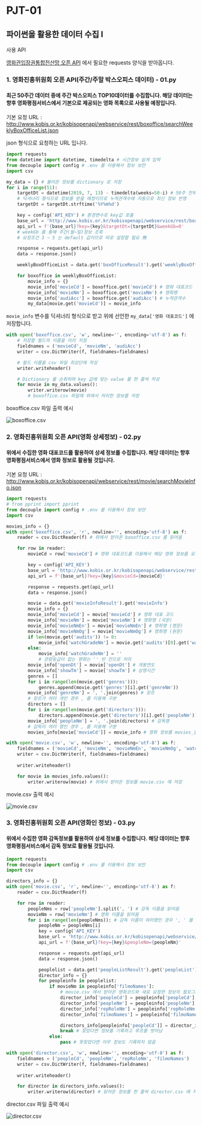

# PJT-01

## 파이썬을 활용한 데이터 수집 I

사용 API

[영화관입장권통합전산망 오픈 API](http://www.kobis.or.kr/kobisopenapi/homepg/apiservice/searchServiceInfo.do) 에서 필요한 requests 양식을 받아옵니다.

### 1. 영화진흥위원회 오픈 API(주간/주말 박스오피스 데이터) - 01.py

#### 최근 50주간 데이터 중에 주간 박스오피스 TOP10데이터를 수집합니다. 해당 데이터는 향후 영화평점서비스에서 기본으로 제공되는 영화 목록으로 사용될 예정입니다.

기본 요청 URL : http://www.kobis.or.kr/kobisopenapi/webservice/rest/boxoffice/searchWeeklyBoxOfficeList.json

json 형식으로 요청하는 URL 입니다.

``` python
import requests
from datetime import datetime, timedelta # 시간정보 쉽게 입력
from decouple import config # .env 를 이용해서 정보 보안
import csv

my_data = {} # 불러온 정보를 dictionary 로 저장
for i in range(51):
    targetDt = datetime(2019, 7, 13) - timedelta(weeks=50-i) # 50주 전부터 기준 일까지
    # 딕셔너리 형식으로 정보를 받을 예정이므로 누적관객수에 자동으로 최신 정보 반영
    targetDt = targetDt.strftime('%Y%m%d')

    key = config('API_KEY') # 환경변수로 key값 호출
    base_url = 'http://www.kobis.or.kr/kobisopenapi/webservice/rest/boxoffice/searchWeeklyBoxOfficeList.json'
    api_url = f'{base_url}?key={key}&targetDt={targetDt}&weekGb=0' 
    # weekGb 를 통해 주간(월~일)정보 조회
    # 요청조건 3 ~ 5 는 default 값이므로 따로 설정할 필요 無

    response = requests.get(api_url)
    data = response.json()
```

```python
    weeklyBoxOfficeList = data.get('boxOfficeResult').get('weeklyBoxOfficeList')

    for boxoffice in weeklyBoxOfficeList:
        movie_info = {}
        movie_info['movieCd'] = boxoffice.get('movieCd') # 영화 대표코드
        movie_info['movieNm'] = boxoffice.get('movieNm') # 영화명
        movie_info['audiAcc'] = boxoffice.get('audiAcc') # 누적관객수
        my_data[movie.get('movieCd')] = movie_info
```

`movie_info` 변수를 딕셔너리 형식으로 받고 위에 선언한 `my_data['영화 대표코드']` 에 저장합니다.

```python
with open('boxoffice.csv', 'w', newline='', encoding='utf-8') as f:
    # 저장할 필드의 이름을 미리 지정
    fieldnames = ('movieCd', 'movieNm', 'audiAcc')
    writer = csv.DictWriter(f, fieldnames=fieldnames)

    # 필드 이름을 csv 파일 최상단에 작성
    writer.writeheader()

    # Dictionary 를 순회하며 key 값에 맞는 value 를 한 줄씩 작성
    for movie in my_data.values():
        writer.writerow(movie)
        # boxoffice.csv 파일에 위에서 처리한 정보를 저장
```

boxoffice.csv 파일 출력 예시

![boxoffice.csv](https://github.com/GH-Lim/PJT/tree/master/pjt_01/images/boxoffice.PNG)

### 2. 영화진흥위원회 오픈 API(영화 상세정보) - 02.py

#### 위에서 수집한 영화 대표코드를 활용하여 상세 정보를 수집합니다. 해당 데이터는 향후 영화평점서비스에서 영화 정보로 활용될 것입니다.

기본 요청 URL : http://www.kobis.or.kr/kobisopenapi/webservice/rest/movie/searchMovieInfo.json

```python
import requests
# from pprint import pprint
from decouple import config # .env 를 이용해서 정보 보안
import csv

movies_info = {}
with open('boxoffice.csv', 'r', newline='', encoding='utf-8') as f:
    reader = csv.DictReader(f) # 위에서 받아온 boxoffice.csv 를 읽어옴

    for row in reader:
        movieCd = row['movieCd'] # 영화 대표코드를 이용해서 해당 영화 정보를 요청

        key = config('API_KEY')
        base_url = 'http://www.kobis.or.kr/kobisopenapi/webservice/rest/movie/searchMovieInfo.json'
        api_url = f'{base_url}?key={key}&movieCd={movieCd}'

        response = requests.get(api_url)
        data = response.json()
```



```python
        movie = data.get('movieInfoResult').get('movieInfo')
        movie_info = {}
        movie_info['movieCd'] = movie['movieCd'] # 영화 대표 코드
        movie_info['movieNm'] = movie['movieNm'] # 영화명 (국문)
        movie_info['movieNmEn'] = movie['movieNmEn'] # 영화명 (영문)
        movie_info['movieNmOg'] = movie['movieNmOg'] # 영화명 (원문)
        if len(movie.get('audits')) != 0:
            movie_info['watchGradeNm'] = movie.get('audits')[0].get('watchGradeNm') # 관람등급
        else:
            movie_info['watchGradeNm'] = ''
            # 관람등급이 없는 영화는 '' 빈 칸으로 처리
        movie_info['openDt'] = movie['openDt'] # 개봉연도
        movie_info['showTm'] = movie['showTm'] # 상영시간
        genres = []
        for i in range(len(movie.get('genres'))):
            genres.append(movie.get('genres')[i].get('genreNm'))
        movie_info['genreNm'] = ', '.join(genres) # 장르
        # 장르가 여러 개인 경우 , 를 이용해 구분
        directors = []
        for i in range(len(movie.get('directors'))):
            directors.append(movie.get('directors')[i].get('peopleNm'))
        movie_info['peopleNm'] = ', '.join(directors) # 감독명
        # 감독이 여러 명인 경우 , 를 이용해 구분
        movies_info[movie['movieCd']] = movie_info # 영화 정보를 movies_info 딕셔너리에 저장
```

```python
with open('movie.csv', 'w', newline='', encoding='utf-8') as f:
    fieldnames = ('movieCd', 'movieNm', 'movieNmEn', 'movieNmOg', 'watchGradeNm', 'openDt', 'showTm', 'genreNm', 'peopleNm')
    writer = csv.DictWriter(f, fieldnames=fieldnames)
    
    writer.writeheader()

    for movie in movies_info.values():
        writer.writerow(movie) # 위에서 받아온 정보를 movie.csv 에 저장
```

movie.csv 출력 예시

![movie.csv](https://github.com/GH-Lim/PJT/tree/master/pjt_01/images/movie.PNG)

### 3. 영화진흥위원회 오픈 API(영화인 정보) - 03.py

#### 위에서 수집한 영화 감독정보를 활용하여 상세 정보를 수집합니다. 해당 데이터는 향후 영화평점서비스에서 감독 정보로 활용될 것입니다.

```python
import requests
from decouple import config # .env 를 이용해서 정보 보안
import csv

directors_info = {}
with open('movie.csv', 'r', newline='', encoding='utf-8') as f:
    reader = csv.DictReader(f)

    for row in reader:
        peopleNms = row['peopleNm'].split(', ') # 감독 이름을 읽어옴
        movieNm = row['movieNm'] # 영화 이름을 읽어옴
        for i in range(len(peopleNms)): # 감독 이름이 여러명인 경우 ', ' 를 기준으로 나눔
            peopleNm = peopleNms[i]
            key = config('API_KEY')
            base_url = 'http://www.kobis.or.kr/kobisopenapi/webservice/rest/people/searchPeopleList.json'
            api_url = f'{base_url}?key={key}&peopleNm={peopleNm}'

            response = requests.get(api_url)
            data = response.json()
```

```python
            peoplelist = data.get('peopleListResult').get('peopleList')
            director_info = {}
            for peopleinfo in peoplelist:
                if movieNm in peopleinfo['filmoNames']: 
                    # movie.csv 에서 받아온 영화코드와 새로 요청한 정보의 필모그래피 비교
                    director_info['peopleCd'] = peopleinfo['peopleCd']
                    director_info['peopleNm'] = peopleinfo['peopleNm']
                    director_info['repRoleNm'] = peopleinfo['repRoleNm']
                    director_info['filmoNames'] = peopleinfo['filmoNames']

                    directors_info[peopleinfo['peopleCd']] = director_info
                    break # 찾았다면 정보를 기록하고 루프를 벗어남
                else:
                    pass # 못찾았다면 아무 정보도 기록하지 않음
```

``` python
with open('director.csv', 'w', newline='', encoding='utf-8') as f:
    fieldnames = ('peopleCd', 'peopleNm', 'repRoleNm', 'filmoNames')
    writer = csv.DictWriter(f, fieldnames=fieldnames)
    
    writer.writeheader()

    for director in directors_info.values():
        writer.writerow(director) # 읽어온 정보를 한 줄씩 director.csv 에 저장
```

director.csv 파일 출력 예시

![director.csv](https://github.com/GH-Lim/PJT/tree/master/pjt_01/images/director.PNG)